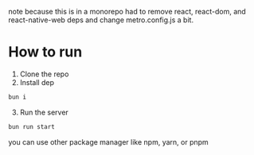note because this is in a monorepo had to remove react, react-dom, and react-native-web deps and change metro.config.js a bit.

# How to run

1. Clone the repo
2. Install dep
  ```bash
  bun i
  ```
3. Run the server
  ```bash
  bun run start
  ```

you can use other package manager like npm, yarn, or pnpm
